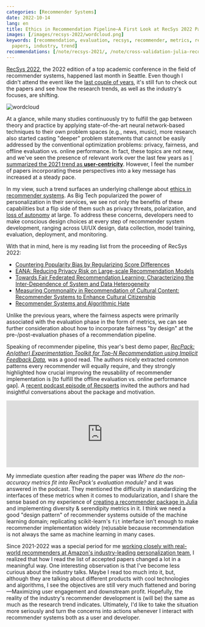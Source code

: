```yaml
---
categories: [Recommender Systems]
date: 2022-10-14
lang: en
title: Ethics in Recommendation Pipeline—A First Look at RecSys 2022 Papers
images: [/images/recsys-2022/wordcloud.png]
keywords: [recommendation, evaluation, recsys, recommender, metrics, recpack, privacy,
  papers, industry, trend]
recommendations: [/note/recsys-2021/, /note/cross-validation-julia-recommender/, /note/ethical-challenges-in-recommender-systems/]
---
```


[RecSys 2022](https://recsys.acm.org/recsys22/), the 2022 edition of a top academic conference in the field of recommender systems, happened last month in Seattle. Even though I didn't attend the event like the [last couple of years](/note/recsys-2021/), it's still fun to check out the papers and see how the research trends, as well as the industry's focuses, are shifting.

![wordcloud](/images/recsys-2022/wordcloud.png)

At a glance, while many studies continuously try to fulfill the gap between theory and practice by applying state-of-the-art neural network-based techniques to their own problem spaces (e.g., news, music), more research also started casting "deeper" problem statements that cannot be easily addressed by the conventional optimization problems: privacy, fairness, and offline evaluation vs. online performance. In fact, these topics are not new, and we've seen the presence of relevant work over the last few years as [I summarized the 2021 trend as **user-centricity**](/note/recsys-2021/). However, I feel the number of papers incorporating these perspectives into a key message has increased at a steady pace.

In my view, such a trend surfaces an underlying challenge about [ethics in recommender systems](/note/ethical-challenges-in-recommender-systems/). As Big Tech popularized the power of personalization in their services, we see not only the benefits of these capabilities but a flip side of them such as privacy threats, polarization, and [loss of autonomy](/note/autonomy-vs-algorithmic-recommendation/) at large. To address these concerns, developers need to make conscious design choices at every step of recommender system development, ranging across UI/UX design, data collection, model training, evaluation, deployment, and monitoring.

With that in mind, here is my reading list from the proceeding of RecSys 2022:

- [Countering Popularity Bias by Regularizing Score Differences](https://dl.acm.org/doi/10.1145/3523227.3546757)
- [EANA: Reducing Privacy Risk on Large-scale Recommendation Models](https://dl.acm.org/doi/10.1145/3523227.3546769)
- [Towards Fair Federated Recommendation Learning: Characterizing the Inter-Dependence of System and Data Heterogeneity](https://dl.acm.org/doi/10.1145/3523227.3546759)
- [Measuring Commonality in Recommendation of Cultural Content: Recommender Systems to Enhance Cultural Citizenship](https://dl.acm.org/doi/10.1145/3523227.3551476)
- [Recommender Systems and Algorithmic Hate](https://dl.acm.org/doi/10.1145/3523227.3551480)

Unlike the previous years, where the fairness aspects were primarily associated with the evaluation phase in the form of metrics, we can see further consideration about how to incorporate fairness "by design" at the pre-/post-evaluation phases of a recommendation pipeline.

Speaking of recommender pipeline, this year's best demo paper, *[RecPack: An(other) Experimentation Toolkit for Top-N Recommendation using Implicit Feedback Data](https://dl.acm.org/doi/10.1145/3523227.3551472),* was a good read. The authors nicely extracted common patterns every recommender will equally require, and they strongly highlighted how crucial improving the reusability of recommender implementation is [to fulfill the offline evaluation vs. online performance gap]. A [recent podcast episode of Recsperts](https://www.recsperts.com/episodes/9-recpack-and-modularized-personalization-by-froomle-with-lien-michiels-and-robin-verachtert) invited the authors and had insightful conversations about the package and motivation.

<iframe allow="autoplay *; encrypted-media *; fullscreen *; clipboard-write" frameborder="0" height="175" style="width:100%;max-width:660px;overflow:hidden;background:transparent;" sandbox="allow-forms allow-popups allow-same-origin allow-scripts allow-storage-access-by-user-activation allow-top-navigation-by-user-activation" src="https://embed.podcasts.apple.com/us/podcast/9-recpack-and-modularized-personalization-by-froomle/id1587222271?i=1000579601557"></iframe>

My immediate question after reading the paper was *Where do the non-accuracy metrics fit into RecPack's evaluation module?* and it was answered in the podcast. They mentioned the difficulty in standardizing the interfaces of these metrics when it comes to modularization, and I share the sense based on my experience of [creating a recommender package in Julia](/note/juliacon-2022/) and implementing diversity & serendipity metrics in it. I think we need a good "design pattern" of recommender systems outside of the machine learning domain; replicating scikit-learn's `fit` interface isn't enough to make recommender implementation widely (re)usable because recommendation is not always the same as machine learning in many cases.

Since 2021-2022 was a special period for me [working closely with real-world recommenders at Amazon's industry-leading personalization team](/note/becoming-a-freelancer-in-canada/), I realized that how I read the list of accepted papers changed a lot in a meaningful way. One interesting observation is that I've become less curious about the industry talks. Maybe I read too much into it, but, although they are talking about different products with cool technologies and algorithms, I see the objectives are still very much flattened and boring&mdash;Maximizing user engagement and downstream profit. Hopefully, the reality of the industry's recommender development is (will be) the same as much as the research trend indicates. Ultimately, I'd like to take the situation more seriously and turn the concerns into actions whenever I interact with recommender systems both as a user and developer.
